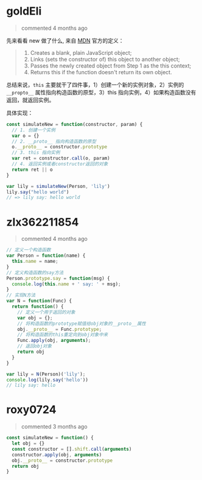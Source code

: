 
# goldEli 
 > commented 4 months ago 

先来看看 new 做了什么, 来自 [MDN](https://developer.mozilla.org/en-US/docs/Web/JavaScript/Reference/Operators/new) 官方的定义：

>1. Creates a blank, plain JavaScript object;
>2. Links (sets the constructor of) this object to another object;
>3. Passes the newly created object from Step 1 as the this context;
>4. Returns this if the function doesn't return its own object.

总结来说，`this` 主要就干了四件事，1）创建一个新的实例对象，2）实例的 `__propto__` 属性指向构造函数的原型，3）this 指向实例，4）如果构造函数没有返回，就返回实例。

具体实现：


```js
const simulateNew = function(constructor, param) {
  // 1. 创建一个实例
  var o = {}
  // 2. __proto__ 指向构造函数的原型
  o.__proto__ = constructor.prototype
  // 3. this 指向实例
  var ret = constructor.call(o, param)
  // 4. 返回实例或者constructor返回的对象
  return ret || o
}

var lily = simulateNew(Person, 'lily')
lily.say("hello world")
// => lily say: hello world


```
# zlx362211854 
 > commented 4 months ago 


```javascript
// 定义一个构造函数
var Person = function(name) {
  this.name = name;
}
// 定义构造函数的say方法
Person.prototype.say = function(msg) {
  console.log(this.name + ' say: ' + msg);
}
// 实现N方法
var N = function(Func) {
  return function() {
    // 定义一个用于返回的对象
    var obj = {};
    // 将构造函数的prototype赋值给obj对象的__proto__属性
    obj.__proto__ = Func.prototype;
    // 将构造函数的this重定向到obj对象中来
    Func.apply(obj, arguments);
    // 返回obj对象
    return obj
  }
}

var lily = N(Person)('lily');
console.log(lily.say('hello'))
// lily say: hello

```
# roxy0724 
 > commented 3 months ago 


```javascript
const simulateNew = function() {
  let obj = {}
  const constructor = [].shift.call(arguments)
  constructor.apply(obj, arguments)
  obj.__proto__ = constructor.prototype
  return obj
}

```